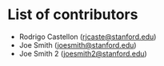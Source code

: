 # List of contributors

- Rodrigo Castellon (rjcaste@stanford.edu)
- Joe Smith (joesmith@stanford.edu)
- Joe Smith 2 (joesmith2@stanford.edu)
